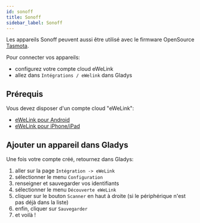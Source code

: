 ```yaml
---
id: sonoff
title: Sonoff
sidebar_label: Sonoff
---
```


Les appareils Sonoff peuvent aussi être utilisé avec le firmware OpenSource [Tasmota](tasmota "Tasmota").

Pour connecter vos appareils:
- configurez votre compte cloud eWeLink
- allez dans `Intégrations / eWelink` dans Gladys

## Prérequis

Vous devez disposer d'un compte cloud "eWeLink":

- [eWeLink pour Android](https://play.google.com/store/apps/details?id=com.coolkit "eWeLink pour Android")
- [eWeLink pour iPhone/iPad](https://apps.apple.com/fr/app/ewelink-smart-home/id1035163158 "eWeLink pour iPhone/iPad")

## Ajouter un appareil dans Gladys

Une fois votre compte créé, retournez dans Gladys:
1. aller sur la page `Intégration -> eWeLink`
2. sélectionner le menu `Configuration`
3. renseigner et sauvegarder vos identifiants
4. sélectionner le menu `Découverte eWeLink`
5. cliquer sur le bouton `Scanner` en haut à droite (si le périphérique n'est pas déjà dans la liste)
6. enfin, cliquer sur `Sauvegarder`
7. et voilà !
